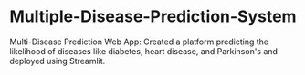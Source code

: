 # Multiple-Disease-Prediction-System
Multi-Disease Prediction Web App: Created a platform predicting the likelihood of diseases like  diabetes, heart disease, and Parkinson's and deployed using Streamlit.
